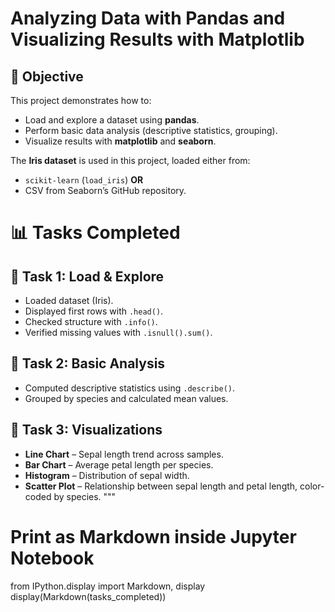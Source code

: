 # Analyzing Data with Pandas and Visualizing Results with Matplotlib

## 📌 Objective
This project demonstrates how to:
- Load and explore a dataset using **pandas**.
- Perform basic data analysis (descriptive statistics, grouping).
- Visualize results with **matplotlib** and **seaborn**.

The **Iris dataset** is used in this project, loaded either from:
- `scikit-learn` (`load_iris`) **OR**
- CSV from Seaborn’s GitHub repository.


# 📊 Tasks Completed

## 🔹 Task 1: Load & Explore
- Loaded dataset (Iris).
- Displayed first rows with `.head()`.
- Checked structure with `.info()`.
- Verified missing values with `.isnull().sum()`.

## 🔹 Task 2: Basic Analysis
- Computed descriptive statistics using `.describe()`.
- Grouped by species and calculated mean values.

## 🔹 Task 3: Visualizations
- **Line Chart** – Sepal length trend across samples.
- **Bar Chart** – Average petal length per species.
- **Histogram** – Distribution of sepal width.
- **Scatter Plot** – Relationship between sepal length and petal length, color-coded by species.
"""

# Print as Markdown inside Jupyter Notebook
from IPython.display import Markdown, display
display(Markdown(tasks_completed))



